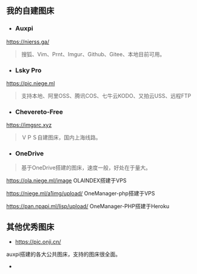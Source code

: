 ## 我的自建图床

- ### Auxpi

https://nierss.ga/

> 搜狐、Vim、Prnt、Imgur、Github、Gitee、本地目前可用。

- ###  Lsky Pro

https://pic.niege.ml

> 支持本地、阿里OSS、腾讯COS、七牛云KODO、又拍云USS、远程FTP

- ### Chevereto-Free

https://imgsrc.xyz

> ＶＰＳ自建图床，国内上海线路。

- ### OneDrive

> 基于OneDrive搭建的图床，速度一般，好处在于量大。

https://ola.niege.ml/image    OLAINDEX搭建于VPS

https://niege.ml/a1img/upload/  OneManager-php搭建于VPS

https://pan.npapi.ml/lisp/upload/  OneManager-PHP搭建于Heroku

## 其他优秀图床

- https://pic.onji.cn/

auxpi搭建的各大公共图床，支持的图床很全面。

- 